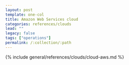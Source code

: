 ```yaml
---
layout: post
template: one-col
title: Amazon Web Services cloud
categories: references/clouds
lead: ""
legacy: false
tags: ["operations"]
permalink: /:collection/:path
---
```



{% include general/references/clouds/cloud-aws.md %}
